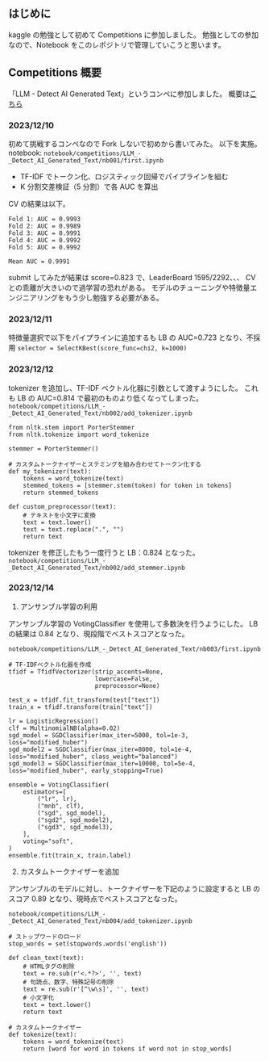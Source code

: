 ## はじめに

kaggle の勉強として初めて Competitions に参加しました。
勉強としての参加なので、Notebook をこのレポジトリで管理していこうと思います。

## Competitions 概要

「LLM - Detect AI Generated Text」というコンペに参加しました。
概要は[こちら](https://www.kaggle.com/competitions/llm-detect-ai-generated-text/overview)

### 2023/12/10

初めて挑戦するコンペなので Fork しないで初めから書いてみた。
以下を実施。
notebook: `notebook/competitions/LLM_-_Detect_AI_Generated_Text/nb001/first.ipynb`

- TF-IDF でトークン化、ロジスティック回帰でパイプラインを組む
- K 分割交差検証（5 分割）で各 AUC を算出

CV の結果は以下。

```
Fold 1: AUC = 0.9993
Fold 2: AUC = 0.9989
Fold 3: AUC = 0.9991
Fold 4: AUC = 0.9992
Fold 5: AUC = 0.9992

Mean AUC = 0.9991
```

submit してみたが結果は score=0.823 で、LeaderBoard 1595/2292、、、
CV との乖離が大きいので過学習の恐れがある。
モデルのチューニングや特徴量エンジニアリングをもう少し勉強する必要がある。

### 2023/12/11

特徴量選択で以下をパイプラインに追加するも LB の AUC=0.723 となり、不採用
`selector = SelectKBest(score_func=chi2, k=1000) `

### 2023/12/12

tokenizer を追加し、TF-IDF ベクトル化器に引数として渡すようにした。
これも LB の AUC=0.814 で最初のものより低くなってしまった。
`notebook/competitions/LLM_-_Detect_AI_Generated_Text/nb002/add_tokenizer.ipynb`

```.python
from nltk.stem import PorterStemmer
from nltk.tokenize import word_tokenize

stemmer = PorterStemmer()

# カスタムトークナイザーとステミングを組み合わせてトークン化する
def my_tokenizer(text):
    tokens = word_tokenize(text)
    stemmed_tokens = [stemmer.stem(token) for token in tokens]
    return stemmed_tokens

def custom_preprocessor(text):
    # テキストを小文字に変換
    text = text.lower()
    text = text.replace(".", "")
    return text

```

tokenizer を修正したもう一度行うと LB：0.824 となった。
`notebook/competitions/LLM_-_Detect_AI_Generated_Text/nb002/add_stemmer.ipynb`

### 2023/12/14

1. アンサンブル学習の利用

アンサンブル学習の VotingClassifier を使用して多数決を行うようにした。
LB の結果は 0.84 となり、現段階でベストスコアとなった。

`notebook/competitions/LLM_-_Detect_AI_Generated_Text/nb003/first.ipynb`

```.python
# TF-IDFベクトル化器を作成
tfidf = TfidfVectorizer(strip_accents=None,
                        lowercase=False,
                        preprocessor=None)

test_x = tfidf.fit_transform(test["text"])
train_x = tfidf.transform(train["text"])

lr = LogisticRegression()
clf = MultinomialNB(alpha=0.02)
sgd_model = SGDClassifier(max_iter=5000, tol=1e-3, loss="modified_huber")
sgd_model2 = SGDClassifier(max_iter=8000, tol=1e-4, loss="modified_huber", class_weight="balanced")
sgd_model3 = SGDClassifier(max_iter=10000, tol=5e-4, loss="modified_huber", early_stopping=True)

ensemble = VotingClassifier(
    estimators=[
        ("lr", lr),
        ("mnb", clf),
        ("sgd", sgd_model),
        ("sgd2", sgd_model2),
        ("sgd3", sgd_model3),
    ],
    voting="soft",
)
ensemble.fit(train_x, train.label)

```

2. カスタムトークナイザーを追加

アンサンブルのモデルに対し、トークナイザーを下記のように設定すると LB のスコア 0.89 となり、現時点でベストスコアとなった。

`notebook/competitions/LLM_-_Detect_AI_Generated_Text/nb004/add_tokenizer.ipynb`

```.python
# ストップワードのロード
stop_words = set(stopwords.words('english'))

def clean_text(text):
    # HTMLタグの削除
    text = re.sub(r'<.*?>', '', text)
    # 句読点、数字、特殊記号の削除
    text = re.sub(r'[^\w\s]', '', text)
    # 小文字化
    text = text.lower()
    return text

# カスタムトークナイザー
def tokenize(text):
    tokens = word_tokenize(text)
    return [word for word in tokens if word not in stop_words]
```
